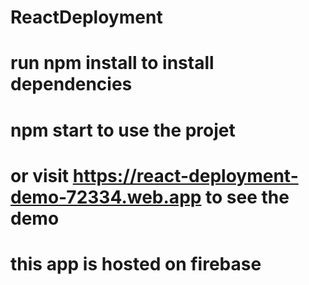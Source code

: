 ﻿# ReactDeployment
# run npm install to install dependencies
# npm start to use the projet
# or visit https://react-deployment-demo-72334.web.app to see the demo
# this app is hosted on firebase
